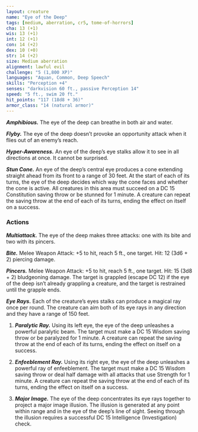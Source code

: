 ```yaml
---
layout: creature
name: "Eye of the Deep"
tags: [medium, aberration, cr5, tome-of-horrors]
cha: 13 (+1)
wis: 13 (+1)
int: 12 (+1)
con: 14 (+2)
dex: 10 (+0)
str: 14 (+2)
size: Medium aberration
alignment: lawful evil
challenge: "5 (1,800 XP)"
languages: "Aquan, Common, Deep Speech"
skills: "Perception +4"
senses: "darkvision 60 ft., passive Perception 14"
speed: "5 ft., swim 20 ft."
hit_points: "117 (18d8 + 36)"
armor_class: "14 (natural armor)"
---
```


***Amphibious.*** The eye of the deep can breathe in both air and water.

***Flyby.*** The eye of the deep doesn’t provoke an opportunity attack when
it flies out of an enemy’s reach.

***Hyper-Awareness.*** An eye of the deep’s eye stalks allow it to see in all
directions at once. It cannot be surprised.

***Stun Cone.*** An eye of the deep’s central eye produces a cone extending
straight ahead from its front to a range of 30 feet. At the start of each
of its turns, the eye of the deep decides which way the cone faces and
whether the cone is active. All creatures in this area must succeed on a DC
15 Constitution saving throw or be stunned for 1 minute. A creature can
repeat the saving throw at the end of each of its turns, ending the effect on
itself on a success.

### Actions

***Multiattack.*** The eye of the deep makes three attacks: one with its bite
and two with its pincers.

***Bite.*** Melee Weapon Attack: +5 to hit, reach 5 ft., one target. Hit: 12
(3d6 + 2) piercing damage.

***Pincers.*** Melee Weapon Attack: +5 to hit, reach 5 ft., one target. Hit:
15 (3d8 + 2) bludgeoning damage. The target is grappled (escape DC 12)
if the eye of the deep isn’t already grappling a creature, and the target is
restrained until the grapple ends.

***Eye Rays.*** Each of the creature’s eyes stalks can produce a magical ray
once per round. The creature can aim both of its eye rays in any direction
and they have a range of 150 feet.

1. ***Paralytic Ray.*** Using its left eye, the eye of the deep unleashes a
powerful paralytic beam. The target must make a DC 15 Wisdom saving
throw or be paralyzed for 1 minute. A creature can repeat the saving throw
at the end of each of its turns, ending the effect on itself on a success.

2. ***Enfeeblement Ray.*** Using its right eye, the eye of the deep unleashes
a powerful ray of enfeeblement. The target must make a DC 15 Wisdom
saving throw or deal half damage with all attacks that use Strength for 1
minute. A creature can repeat the saving throw at the end of each of its
turns, ending the effect on itself on a success.

3. ***Major Image.*** The eye of the deep concentrates its eye rays together
to project a major image illusion. The illusion is generated at any point
within range and in the eye of the deep’s line of sight. Seeing through the
illusion requires a successful DC 15 Intelligence (Investigation) check.
